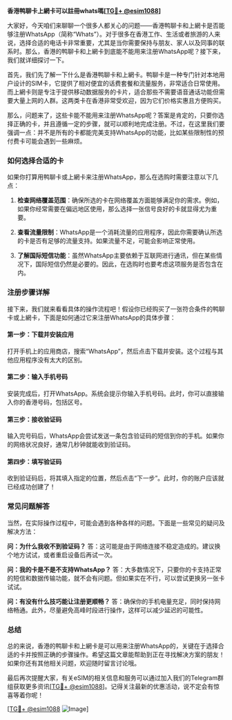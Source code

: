 **香港鸭聊卡上網卡可以註冊whats嗎[[TG💪+ @esim1088](https://t.me/s/esim1088)]**

大家好，今天咱们来聊聊一个很多人都关心的问题——香港鸭聊卡和上網卡是否能够注册WhatsApp（简称“Whats”）。对于很多在香港工作、生活或者旅游的人来说，选择合适的电话卡非常重要，尤其是当你需要保持与朋友、家人以及同事的联系时。那么，香港的鸭聊卡和上網卡到底能不能用来注册WhatsApp呢？接下来，我们就详细探讨一下。

首先，我们先了解一下什么是香港鸭聊卡和上網卡。鸭聊卡是一种专门针对本地用户设计的SIM卡，它提供了相对便宜的话费套餐和流量服务，非常适合日常使用。而上網卡则是专注于提供移动数据服务的卡片，适合那些不需要语音通话功能但需要大量上网的人群。这两类卡在香港非常受欢迎，因为它们价格实惠且方便购买。

那么，问题来了，这些卡能不能用来注册WhatsApp呢？答案是肯定的，只要你选择正确的卡，并且遵循一定的步骤，就可以顺利地完成注册。不过，在这里我们要强调一点：并不是所有的卡都能完美支持WhatsApp的功能，比如某些限制性的预付费卡可能会遇到一些麻烦。

### **如何选择合适的卡**

如果你打算用鸭聊卡或上網卡来注册WhatsApp，那么在选购时需要注意以下几点：

1. **检查网络覆盖范围**：确保所选的卡在网络覆盖方面能够满足你的需求。例如，如果你经常需要在偏远地区使用，那么选择一张信号良好的卡就显得尤为重要。
   
2. **查看流量限制**：WhatsApp是一个消耗流量的应用程序，因此你需要确认所选的卡是否有足够的流量支持。如果流量不足，可能会影响正常使用。

3. **了解国际短信功能**：虽然WhatsApp主要依赖于互联网进行通讯，但在某些情况下，国际短信仍然是必要的。因此，在选购时也要考虑这项服务是否包含在内。

### **注册步骤详解**

接下来，我们就来看看具体的操作流程吧！假设你已经购买了一张符合条件的鸭聊卡或上網卡，下面是如何通过它来注册WhatsApp的具体步骤：

#### **第一步：下载并安装应用**
打开手机上的应用商店，搜索“WhatsApp”，然后点击下载并安装。这个过程与其他应用程序没有太大的区别。

#### **第二步：输入手机号码**
安装完成后，打开WhatsApp。系统会提示你输入手机号码。此时，你可以直接输入你的香港号码，包括区号。

#### **第三步：接收验证码**
输入完号码后，WhatsApp会尝试发送一条包含验证码的短信到你的手机。如果你的网络状况良好，通常几秒钟就能收到验证码。

#### **第四步：填写验证码**
收到验证码后，将其填入指定的位置，然后点击“下一步”。此时，你的账户应该就已经成功创建了！

### **常见问题解答**

当然，在实际操作过程中，可能会遇到各种各样的问题。下面是一些常见的疑问及解决方法：

**问：为什么我收不到验证码？**
答：这可能是由于网络连接不稳定造成的。建议换个地方试试，或者重启设备后再试一次。

**问：我的卡是不是不支持WhatsApp？**
答：大多数情况下，只要你的卡支持正常的短信和数据传输功能，就不会有问题。但如果实在不行，可以尝试更换另一张卡试试。

**问：有没有什么技巧能让注册更顺畅？**
答：确保你的手机电量充足，同时保持网络畅通。此外，尽量避免高峰时段进行操作，这样可以减少延迟的可能性。

### **总结**

总的来说，香港的鸭聊卡和上網卡是可以用来注册WhatsApp的，关键在于选择合适的卡并按照正确的步骤操作。希望这篇文章能帮助到正在寻找解决方案的朋友！如果你还有其他相关问题，欢迎随时留言讨论哦。

最后再次提醒大家，有关eSIM的相关信息和服务可以通过加入我们的Telegram群组获取更多资讯[[TG💪+ @esim1088](https://t.me/s/esim1088)]。记得关注最新的优惠活动，说不定会有惊喜等着你呢！

[[TG💪+ @esim1088](https://t.me/s/esim1088) ![Image](https://i.postimg.cc/4NQfJmqS/Snipaste-2025-05-13-00-14-12.png)]